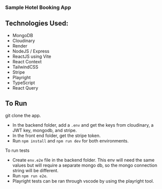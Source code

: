 ### Sample Hotel Booking App

## Technologies Used:

- MongoDB
- Cloudinary
- Render
- NodeJS / Express
- ReactJS using Vite
- React Context
- TailwindCSS
- Stripe
- Playright
- TypeScript
- React Query

## To Run

git clone the app.

- In the backend folder, add a `.env` and get the keys from cloudinary, a JWT key, mongodb, and stripe.
- In the front end folder, get the stripe token.
- Run `npm install` and `npm run dev` for both environments.

To run tests

- Create `env.e2e` file in the backend folder. This env will need the same values but will require a separate mongo db, so the mongo connection string will be different.
- Run `npm run e2e`.
- Playright tests can be ran through vscode by using the playright tool.
